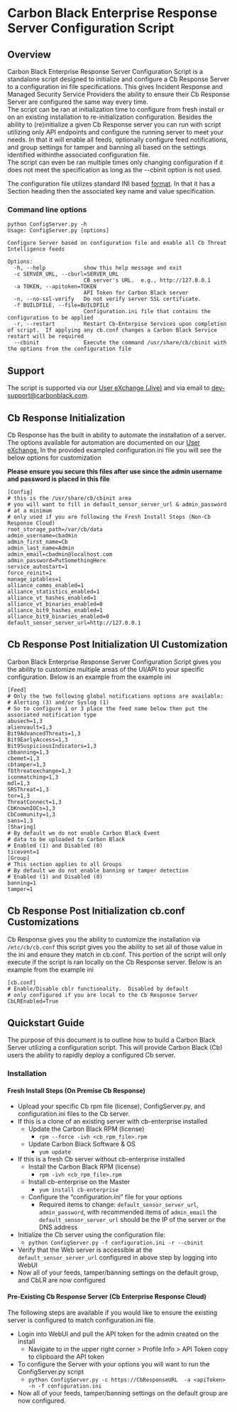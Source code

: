 # Carbon Black Enterprise Response Server Configuration Script

## Overview

Carbon Black Enterprise Response Server Configuration Script is a standalone script designed to
initialize and configure a Cb Response Server to a configuration ini file specifications.  This gives Incident Response
 and Managed Security Service Providers the ability to ensure their Cb Response Server are configured the same way every time.  
 The script can be ran at initialization time to configure from fresh install or on an existing installation to re-initialization 
 configuration.  Besides the ability to (re)initialize a given Cb Response server you can run with script utilizing only API endpoints 
 and configure the running server to meet your needs.  In that it will enable all feeds,  optionally configure feed notifications,
 and group settings for tamper and banning all based on the settings identified withinthe associated configuration file.  
 The script can even be ran multiple times only changing configuration if it does not meet the specification as long as the --cbinit option is not used.

The configuration file utilizes standard INI based [format](https://en.wikipedia.org/wiki/INI_file).  In that it has a Section heading then the associated key name and value specification.


### Command line options

```
python ConfigServer.py -h
Usage: ConfigServer.py [options]

Configure Server based on configuration file and enable all Cb Threat
Intelligence feeds

Options:
  -h, --help            show this help message and exit
  -c SERVER_URL, --cburl=SERVER_URL
                        CB server's URL.  e.g., http://127.0.0.1
  -a TOKEN, --apitoken=TOKEN
                        API Token for Carbon Black server
  -n, --no-ssl-verify   Do not verify server SSL certificate.
  -f BUILDFILE, --file=BUILDFILE
                        Configuration.ini file that contains the configuration to be applied
  -r, --restart         Restart Cb-Enterpise Services upon completion of script.  If applying any cb.conf changes a Carbon Black Service restart will be required
  --cbinit              Execute the command /usr/share/cb/cbinit with the options from the configuration file
```

## Support

The script is supported via our [User eXchange (Jive)](https://community.carbonblack.com/groups/developer-relations) 
and via email to dev-support@carbonblack.com.  


## Cb Response Initialization 

Cb Response has the built in ability to automate the installation of a server.  The options available for automation are
documented on our [User eXchange.](https://community.carbonblack.com/docs/DOC-2245) In the provided exampled configuration.ini file
you will see the below options for customization

**Please ensure you secure this files after use since the admin username and password is placed in this file**

```
[Config]
# this is the /usr/share/cb/cbinit area
# you will want to fill in default_sensor_server_url & admin_password
# at a minimum 
# only used if you are following the Fresh Install Steps (Non-Cb Response Cloud)
root_storage_path=/var/cb/data
admin_username=cbadmin
admin_first_name=Cb
admin_last_name=Admin
admin_email=cbadmin@localhost.com
admin_password=PutSomethingHere
service_autostart=1
force_reinit=1
manage_iptables=1
alliance_comms_enabled=1
alliance_statistics_enabled=1
alliance_vt_hashes_enabled=1
alliance_vt_binaries_enabled=0
alliance_bit9_hashes_enabled=1
alliance_bit9_binaries_enabled=0
default_sensor_server_url=http://127.0.0.1
```
    
## Cb Response Post Initialization UI Customization

Carbon Black Enterprise Response Server Configuration Script gives you the ability to customize multiple areas
of the UI/API to your specific configuration.  Below is an example from the example ini

```
[Feed]
# Only the two following global notifications options are available: 
# Alerting (3) and/or Syslog (1) 
# So to configure 1 or 3 place the feed name below then put the associated notification type
abusech=1,3
alienvault=1,3
Bit9AdvancedThreats=1,3
Bit9EarlyAccess=1,3
Bit9SuspiciousIndicators=1,3
cbbanning=1,3
cbemet=1,3
cbtamper=1,3
fbthreatexchange=1,3
iconmatching=1,3
mdl=1,3
SRSThreat=1,3
tor=1,3
ThreatConnect=1,3
CbKnownIOCs=1,3
CbCommunity=1,3
sans=1,3
[Sharing]
# By default we do not enable Carbon Black Event
# data to be uploaded to Carbon Black
# Enabled (1) and Disabled (0)
ticevent=1
[Group]
# This section applies to all Groups
# By default we do not enable banning or tamper detection
# Enabled (1) and Disabled (0)
banning=1
tamper=1
```

## Cb Response Post Initialization cb.conf Customizations

Cb Response gives you the ability to customize the installation via `/etc/cb/cb.conf` this script gives you the ability to set all of those value in the ini and ensure they match in cb.conf.  This portion of the script will only execute if the script is ran locally on the Cb Response server.  Below is an example from the example ini

```
[cb.conf]
# Enable/Disable cblr functionality.  Disabled by default
# only configured if you are local to the Cb Response Server
CbLREnabled=True
```

## Quickstart Guide

The purpose of this document is to outline how to build a Carbon Black Server utilizing a configuration script.  This will provide Carbon Black (Cb) users the ability to rapidly deploy a configured Cb server. 

### Installation

#### Fresh Install Steps (On Premise Cb Response)

- Upload your specific Cb rpm file (license), ConfigServer.py, and configuration.ini files to the Cb server.
- If this is a clone of an existing server with cb-enterprise installed
    - Update the Carbon Black RPM (license)
        - `rpm --force -ivh <cb_rpm_file>.rpm`
    - Update Carbon Black Software & OS
        - `yum update`
- If this is a fresh Cb server without cb-enterprise installed
    - Install the Carbon Black RPM (license)
        - `rpm -ivh <cb_rpm_file>.rpm`
    - Install cb-enterprise on the Master
        - `yum install cb-enterprise`
    - Configure the “configuration.ini” file for your options
        - Required items to change: `default_sensor_server_url`, `admin_password`, with recommended items of `admin_email`
the `default_sensor_server_url` should be the IP of the server or the DNS address
- Initialize the Cb server using the configuration file:
    - `python ConfigServer.py -f configuration.ini -r --cbinit`
- Verify that the Web server is accessible at the `default_sensor_server_url` configured in above step by logging into WebUI
- Now all of your feeds, tamper/banning settings on the default group, and CbLR are now configured

#### Pre-Existing Cb Response Server (Cb Enterprise Response Cloud)

The following steps are available if you would like to ensure the existing server is configured to match configuration.ini file.
- Login into WebUI and pull the API token for the admin created on the install
    - Navigate to <username> in the upper right corner > Profile Info > API Token
copy to clipboard the API token
- To configure the Server with your options you will want to run the ConfigServer.py script
    - `python ConfigServer.py -c https://CbResponseURL  -a <apiToken> -n -f configuration.ini`
- Now all of your feeds, tamper/banning settings on the default group are now configured.
